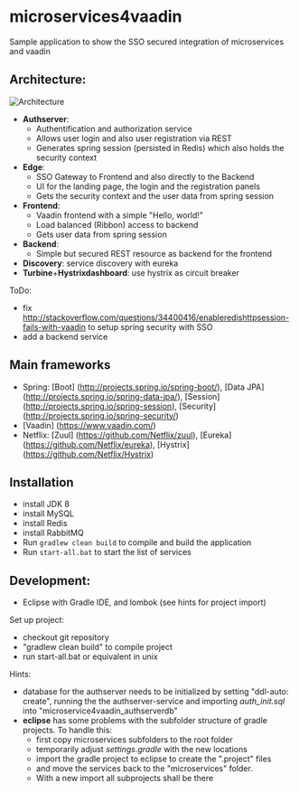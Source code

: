 # microservices4vaadin
Sample application to show the SSO secured integration of microservices and vaadin

## Architecture:
![Architecture](/doc/Architecture.png)

* **Authserver**:
  * Authentification and authorization service
  * Allows user login and also user registration via REST
  * Generates spring session (persisted in Redis) which also holds the security context
* **Edge**:
  * SSO Gateway to Frontend and also directly to the Backend
  * UI for the landing page, the login and the registration panels
  * Gets the security context and the user data from spring session
* **Frontend**:
  * Vaadin frontend with a simple "Hello, world!"
  * Load balanced (Ribbon) access to backend
  * Gets user data from spring session
* **Backend**:
  * Simple but secured REST resource as backend for the frontend
* **Discovery**: service discovery with eureka
* **Turbine**+**Hystrixdashboard**: use hystrix as circuit breaker

ToDo:
* fix http://stackoverflow.com/questions/34400416/enableredishttpsession-fails-with-vaadin to setup spring security with SSO
* add a backend service

## Main frameworks
* Spring: [Boot] (http://projects.spring.io/spring-boot/), [Data JPA] (http://projects.spring.io/spring-data-jpa/), [Session] (http://projects.spring.io/spring-session), [Security] (http://projects.spring.io/spring-security/)
* [Vaadin] (https://www.vaadin.com/)
* Netflix: [Zuul] (https://github.com/Netflix/zuul), [Eureka] (https://github.com/Netflix/eureka), [Hystrix] (https://github.com/Netflix/Hystrix)

## Installation
* install JDK 8
* install MySQL
* install Redis
* install RabbitMQ
* Run `gradlew clean build` to compile and build the application
* Run `start-all.bat` to start the list of services

## Development:
* Eclipse with Gradle IDE, and lombok (see hints for project import)

Set up project:
* checkout git repository
* "gradlew clean build" to compile project
* run start-all.bat or equivalent in unix

Hints:
* database for the authserver needs to be initialized by setting "ddl-auto: create", running the the authserver-service and importing *auth_init.sql* into "microservice4vaadin_authserverdb"
* **eclipse** has some problems with the subfolder structure of gradle projects. To handle this:
  - first copy microservices subfolders to the root folder
  - temporarily adjust *settings.gradle* with the new locations
  - import the gradle project to eclipse to create the ".project" files
  - and move the services back to the "microservices" folder.
  - With a new import all subprojects shall be there
